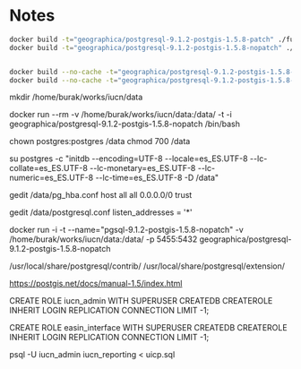 # Notes

```bash
docker build -t="geographica/postgresql-9.1.2-postgis-1.5.8-patch" ./full
docker build -t="geographica/postgresql-9.1.2-postgis-1.5.8-nopatch" ./no-patch


docker build --no-cache -t="geographica/postgresql-9.1.2-postgis-1.5.8-patch" ./full
docker build --no-cache -t="geographica/postgresql-9.1.2-postgis-1.5.8-nopatch" ./no-patch
```

mkdir /home/burak/works/iucn/data

docker run --rm -v /home/burak/works/iucn/data:/data/ -t -i geographica/postgresql-9.1.2-postgis-1.5.8-nopatch /bin/bash

chown postgres:postgres /data
chmod 700 /data

su postgres -c "initdb --encoding=UTF-8 --locale=es_ES.UTF-8 --lc-collate=es_ES.UTF-8 --lc-monetary=es_ES.UTF-8 --lc-numeric=es_ES.UTF-8 --lc-time=es_ES.UTF-8 -D /data"

gedit /data/pg_hba.conf
host    all             all             0.0.0.0/0               trust

gedit /data/postgresql.conf
listen_addresses = '*'

docker run -i -t --name="pgsql-9.1.2-postgis-1.5.8-nopatch" -v /home/burak/works/iucn/data:/data/ -p 5455:5432 geographica/postgresql-9.1.2-postgis-1.5.8-nopatch



/usr/local/share/postgresql/contrib/
/usr/local/share/postgresql/extension/

https://postgis.net/docs/manual-1.5/index.html

CREATE ROLE iucn_admin WITH
	SUPERUSER
	CREATEDB
	CREATEROLE
	INHERIT
	LOGIN
	REPLICATION
	CONNECTION LIMIT -1;

CREATE ROLE easin_interface WITH
	SUPERUSER
	CREATEDB
	CREATEROLE
	INHERIT
	LOGIN
	REPLICATION
	CONNECTION LIMIT -1;

  psql -U iucn_admin iucn_reporting < uicp.sql
